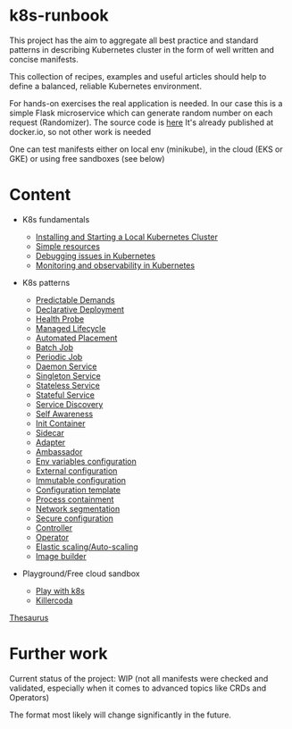 # k8s-runbook

This project has the aim to aggregate all best practice and standard patterns in describing Kubernetes cluster 
in the form of well written and concise manifests.

This collection of recipes, examples and useful articles should help to define a balanced, reliable Kubernetes environment.

For hands-on exercises the real application is needed. In our case this is a simple Flask microservice which can generate 
random number on each request (Randomizer). The source code is [here](https://github.com/akaliutau/randomizer)
It's already published at docker.io, so not other work is needed

One can test manifests either on local env (minikube), in the cloud (EKS or GKE) or using free sandboxes (see below)

# Content

* K8s fundamentals
  * [Installing and Starting a Local Kubernetes Cluster](./notes/00-installation.md)
  * [Simple resources](./notes/01-basics.md)
  * [Debugging issues in Kubernetes](./notes/02-debugging.md)
  * [Monitoring and observability in Kubernetes](./notes/03-monitoring.md)

* K8s patterns
  * [Predictable Demands](./src/10-predictable-demands/run.md)
  * [Declarative Deployment](./src/11-declarative-deployment/run.md)
  * [Health Probe](./src/12-health-probe/run.md)
  * [Managed Lifecycle](./src/13-managed-lifecycle/run.md)
  * [Automated Placement](./src/14-automated-placement/run.md)
  * [Batch Job](./src/15-batch-job/run.md)
  * [Periodic Job](./src/16-periodic-job/run.md)
  * [Daemon Service](./src/17-daemon-service/run.md)
  * [Singleton Service](./src/18-singleton-service/run.md)
  * [Stateless Service](./src/19-stateless-service/run.md)
  * [Stateful Service](./src/20-stateful-service/run.md)
  * [Service Discovery](./src/21-service-discovery/run.md)
  * [Self Awareness](./src/22-self-awareness/run.md)
  * [Init Container](./src/23-init-container/run.md)
  * [Sidecar](./src/24-sidecar/run.md)
  * [Adapter](./src/25-adapter/run.md)
  * [Ambassador](./src/26-ambassador/run.md)
  * [Env variables configuration](./src/27-env-var-configuration/run.md)
  * [External configuration](./src/28-configuration-resource/run.md)
  * [Immutable configuration](./src/29-immutable-configuration/run.md)
  * [Configuration template](./src/30-configuration-template/run.md)
  * [Process containment](./src/31-process-containment/run.md)
  * [Network segmentation](./src/32-network-segmentation/run.md)
  * [Secure configuration](./src/33-secure-configuration/run.md)
  * [Controller](./src/35-controller/run.md)
  * [Operator](./src/36-operator/run.md)
  * [Elastic scaling/Auto-scaling](./src/37-elastic-scale/run.md)
  * [Image builder](./src/38-image-builder/run.md)

* Playground/Free cloud sandbox
  * [Play with k8s](https://labs.play-with-k8s.com/)
  * [Killercoda](https://killercoda.com/playgrounds/scenario/kubernetes)


[Thesaurus](./notes/thesaurus.md)


# Further work

Current status of the project: WIP (not all manifests were checked and validated, especially when it comes to 
advanced topics like CRDs and Operators)

The format most likely will change significantly in the future.




